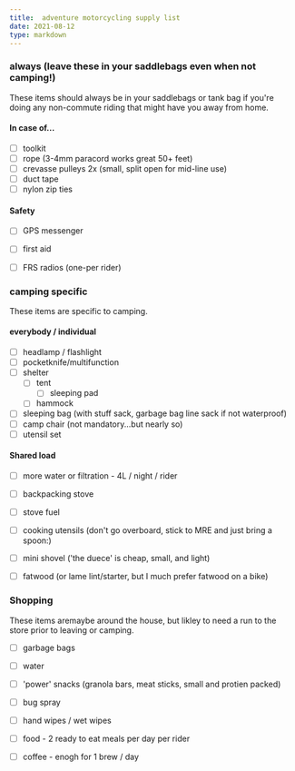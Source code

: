 ```yaml
---
title:  adventure motorcycling supply list
date: 2021-08-12 
type: markdown
---
```


### always (leave these in your saddlebags even when not camping!)

These items should always be in your saddlebags or tank bag if you're doing any non-commute riding that might have you away from home.

#### In case of...

- [ ] toolkit
- [ ] rope (3-4mm paracord works great 50+ feet)
- [ ] crevasse pulleys 2x (small, split open for mid-line use)
- [ ] duct tape
- [ ] nylon zip ties

#### Safety
- [ ] GPS messenger
- [ ] first aid
- [ ] FRS radios (one-per rider)



### camping specific
These items are specific to camping.

#### everybody / individual

- [ ] headlamp / flashlight
- [ ] pocketknife/multifunction
- [ ] shelter
  - [ ] tent
    - [ ] sleeping pad
  - [ ] hammock
- [ ] sleeping bag (with stuff sack, garbage bag line sack if not waterproof)
- [ ] camp chair (not mandatory...but nearly so)
- [ ] utensil set

#### Shared load

- [ ] more water or filtration - 4L / night / rider
- [ ] backpacking stove
- [ ] stove fuel
- [ ] cooking utensils (don't go overboard, stick to MRE and just bring a spoon:)
- [ ] mini shovel ('the duece' is cheap, small, and light)
- [ ] fatwood (or lame lint/starter, but I much prefer fatwood on a bike)


### Shopping

These items aremaybe around the house, but likley to need a run to the store prior to leaving or camping.

- [ ] garbage bags
- [ ] water
- [ ] 'power' snacks (granola bars, meat sticks, small and protien packed)
- [ ] bug spray
- [ ] hand wipes / wet wipes
- [ ] food - 2 ready to eat meals per day per rider
- [ ] coffee - enogh for 1 brew / day





